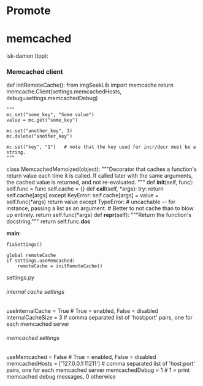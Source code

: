 Promote
========

memcached
=========
isk-damon (top):

### Memcached client
def initRemoteCache():
    from imgSeekLib import memcache
    return memcache.Client(settings.memcachedHosts, debug=settings.memcachedDebug)

    """
    mc.set("some_key", "Some value")
    value = mc.get("some_key")

    mc.set("another_key", 3)
    mc.delete("another_key")
    
    mc.set("key", "1")   # note that the key used for incr/decr must be a string.
    """    

class MemcachedMemoized(object):
   """Decorator that caches a function's return value each time it is called.
   If called later with the same arguments, the cached value is returned, and
   not re-evaluated.
   """
   def __init__(self, func):
      self.func = func
      self.cache = {}
   def __call__(self, *args):
      try:
         return self.cache[args]
      except KeyError:
         self.cache[args] = value = self.func(*args)
         return value
      except TypeError:
         # uncachable -- for instance, passing a list as an argument.
         # Better to not cache than to blow up entirely.
         return self.func(*args)
   def __repr__(self):
      """Return the function's docstring."""
      return self.func.__doc__



__main__:

    fixSettings()

    global remoteCache
    if settings.useMemcached:
        remoteCache = initRemoteCache()



settings.py

###### internal cache settings
useInternalCache = True                       # True = enabled, False = disabled
internalCacheSize = 3                     # comma separated list of 'host:port' pairs, one for each memcached server

###### memcached settings
useMemcached = False                       # True = enabled, False = disabled
memcachedHosts = ['127.0.0.1:11211']       # comma separated list of 'host:port' pairs, one for each memcached server
memcachedDebug = 1                         # 1 = print memcached debug messages, 0 otherwise


